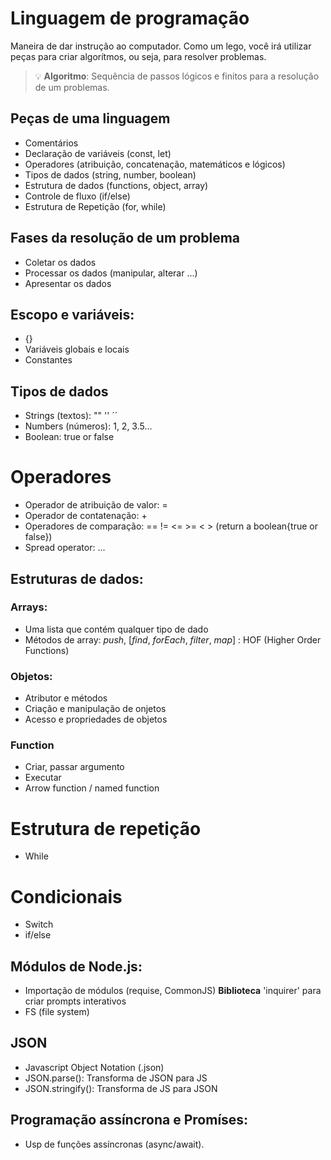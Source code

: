 # Linguagem de programação

Maneira de dar instrução ao computador.
Como um lego, você irá utilizar peças para criar algorítmos,  ou seja, para resolver problemas.

> 💡 **Algoritmo**: Sequência de passos lógicos e finitos para a resolução de um problemas.

## Peças de uma linguagem

- Comentários
- Declaração de variáveis (const, let)
- Operadores (atribuição, concatenação, matemáticos e lógicos)
- Tipos de dados (string, number, boolean)
- Estrutura de dados (functions, object, array)
- Controle de fluxo (if/else)
- Estrutura de Repetição (for, while)

## Fases da resolução de um problema

- Coletar os dados 
- Processar os dados (manipular, alterar ...)
- Apresentar os dados

## Escopo e variáveis:

- {}
- Variáveis globais e locais
- Constantes

## Tipos de dados

- Strings (textos): "" '' ´´
- Numbers (números): 1, 2, 3.5...
- Boolean: true or false

# Operadores

- Operador de atribuição de valor: =
- Operador de contatenação: +
- Operadores de comparação: == != <= >= < > (return a boolean{true or false})
- Spread operator: ...

## Estruturas de dados:

### Arrays:

- Uma lista que contém qualquer tipo de dado
- Métodos de array: *push*, [*find*, *forEach*, *filter*, *map*] : HOF (Higher Order Functions)

### Objetos:

- Atributor e métodos
- Criação e manipulação de onjetos
- Acesso e propriedades de objetos

### Function

- Criar, passar argumento
- Executar
- Arrow function / named function

# Estrutura de repetição

- While

# Condicionais

- Switch
- if/else

## Módulos de Node.js:

- Importação de módulos (requise, CommonJS)
**Biblioteca** 'inquirer' para criar prompts interativos
- FS (file system)

## JSON

- Javascript Object Notation (.json)
- JSON.parse(): Transforma de JSON para JS
- JSON.stringify(): Transforma de JS para JSON

## Programação assíncrona e Promíses:

- Usp de funções assíncronas (async/await).